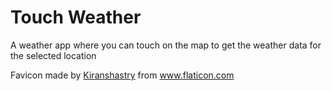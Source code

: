 # Touch Weather
A weather app where you can touch on the map to get the weather data for the selected location

Favicon made by <a href="https://www.flaticon.com/free-icon/pin_1315570" title="Kiranshastry">Kiranshastry</a> from <a href="https://www.flaticon.com/" title="Flaticon"> www.flaticon.com</a>